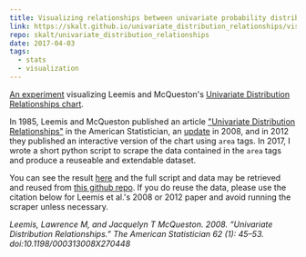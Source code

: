 ```yaml
---
title: Visualizing relationships between univariate probability distributions
link: https://skalt.github.io/univariate_distribution_relationships/visualize/udr_visualization.html
repo: skalt/univariate_distribution_relationships
date: 2017-04-03
tags:
  - stats
  - visualization
---
```


[An experiment][viz] visualizing Leemis and McQueston's [Univariate Distribution Relationships chart][interactive].

<!--more-->

In 1985, Leemis and McQueston published an article
["Univariate Distribution Relationships"][orig] in the American Statistician, an [update][update] in 2008, and in 2012 they published an interactive version of the chart using `area` tags.
In 2017, I wrote a short python script to scrape the data contained in the `area` tags and produce a reuseable and extendable dataset.

You can see the result [here][viz] and the full script and data may be retrieved and reused from [this github repo](https://github.com/skalt/univariate_distribution_relationships).
If you do reuse the data, please use the citation below for Leemis et al.'s 2008 or 2012 paper and avoid running the scraper unless necessary.

<!--
Leemis, his collaborators, and I have collective put decades into creating this. I've contributed my day or so because I hope building tools that allow students to explore the relationships behind mathematical objects is the best way to retain them. In the future, I may write some script to import the graph to neo4j, though using the Neo4j package with the csvs should be workable</p>
-->

<cite>
  Leemis, Lawrence M, and Jacquelyn T McQueston. 2008. “Univariate Distribution Relationships.” The American Statistician 62 (1): 45–53. doi:10.1198/000313008X270448
</cite>

[viz]: https://skalt.github.io/univariate_distribution_relationships/visualize/udr_visualization.html
[orig]: http://www.tandfonline.com/doi/abs/10.1080/00031305.1986.10475379
[update]: http://www.tandfonline.com/doi/abs/10.1198/000313008X270448
[interactive]: https://web.archive.org/web/20250501011807/https://www.math.wm.edu/~leemis/chart/UDR/UDR.html 
